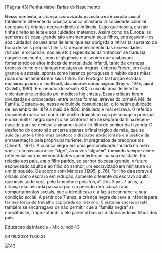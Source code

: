 [Página 43]
Penha Mabel Farias do Nascimento

Nesse contexto, a criança escravizada possuía uma inserção social
totalmente diferente da criança branca abastada. A sociedade colonial usurpava da criança negra o direito à infância. Logo que nascia,
ela não tinha direito ao leite e aos cuidados maternos. Assim como na
Europa, as senhoras da casa-grande não amamentavam seus filhos,
entregavam-nos aos cuidados de uma ama de leite, que era obrigada a
retirar tal sustento da boca de seus próprios filhos. O desconhecimento
das necessidades (físicas, emocionais, sociais etc.) específicas da “infância” se traduzia, naquele momento, como negligência e descuido
que acabavam fomentando os altos índices de mortalidade infantil,
tanto de crianças brancas como de crianças mestiças ou negras.
Gilberto Freyre, em Casa-grande e senzala, aponta como herança
portuguesa o hábito de as mães ricas não amamentarem seus filhos.
Em Portugal, tal função era das mulheres pobres e, no Brasil, das escravizadas negras (Freyre, 1975, apud Civiletti, 1991).
Em meados do século XIX, o uso da ama de leite foi violentamente
criticado por médicos higienistas. Essas críticas foram divulgadas e
propagadas, entre outras formas, através do jornal A Mãi de Família.
Destaca-se, nesse veículo de comunicação, o folhetim publicado de
novembro de 1879 a maio de 1880, intitulado A mãi escrava. O referido documento narra um conto de cunho dramático cuja personagem
principal é uma mulher negra que não se conforma em se separar da
filha recém-nascida para se dedicar à amamentação do filho do senhor
da fazenda. O desfecho do conto não encerra apenas o final trágico da
mãe, que se suicida junto à filha, mas enaltece o discurso abolicionista
e a prática da amamentação pela própria parturiente, impregnados de
preconceitos (Civiletti, 1991).
A criança negra era uma personalidade anulada no meio social;
ela passava a ser “algo”, às vezes “alguém”, tomando sempre como referencial outras personalidades que interferiam na sua realidade. Em
relação aos pais, era o filho parido, ao senhor da casa-grande, o futuro
escravizado adulto e ao filho do senhor, um escravizado em miniatura
ou um brinquedo. De acordo com Mattoso (1995, p. 76), “o filho da
escrava é olhado como escravo em redução, somente diferente do escravo adulto, que mais tarde será, pelo tamanho e pela força”.
Dos 3 aos 7 anos, a criança escravizada passava por um período
de iniciação aos comportamentos sociais, que a identificava e a fazia
reconhecer a sua condição social. A partir dos 7 anos, a criança negra
deixava a infância para ter sua força de trabalho explorada ao máximo.
O sistema escravocrata também se encarregava de não permitir que a
“família negra” se constituísse, fragmentando o elo parental básico,
distanciando os filhos dos pais.


Educacao da infancia - Miolo.indd 43

04/10/2024 11:06:21

![43](./img/page_43-01.jpg)

